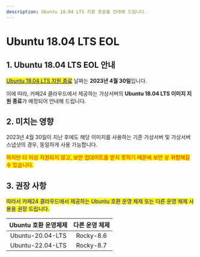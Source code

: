 ```yaml
---
description: Ubuntu 18.04 LTS 지원 종료를 안내해 드립니다.
---
```


# Ubuntu 18.04 LTS EOL

## 1. Ubuntu 18.04 LTS EOL 안내

<mark style="color:blue;"></mark>[<mark style="color:blue;">Ubuntu 18.04 LTS 지원 종료</mark>](https://endoflife.software/operating-systems/linux/ubuntu) 날짜는 **2023년 4월 30일**입니다.

이에 따라, 카페24 클라우드에서 제공하는 가상서버의 **Ubuntu 18.04 LTS 이미지 지원 종료**가 예정되어 안내해 드립니다.







## 2. 미치는 영향

2023년 4월 30일이 지난 후에도 해당 이미지를 사용하는 기존 가상서버 및 가상서버 스냅샷의 경우, 동일하게 사용 가능합니다.

<mark style="color:red;">하지만 더 이상 지원되지 않고, 보안 업데이트를 받지 못하기 때문에 보안 상 위험해질 수 있습니다.</mark>







## 3. 권장 사항

<mark style="color:blue;">따라서 카페24 클라우드에서 제공하는 Ubuntu 호환 운영 체제 또는 다른 운영 체제 사용을 권장 드립니다.</mark>

|  Ubuntu 호환 운영체제  |  다른 운영 체제 |
| :--------------: | :-------: |
| Ubuntu-20.04-LTS | Rocky-8.6 |
| Ubuntu-22.04-LTS | Rocky-8.7 |

